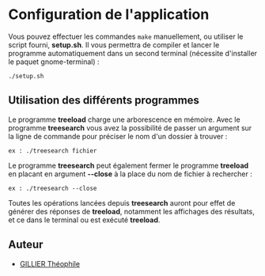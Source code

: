 # Configuration de l'application

Vous pouvez effectuer les commandes `make` manuellement, ou utiliser le script fourni, **setup.sh**.
Il vous permettra de compiler et lancer le programme automatiquement dans un second terminal (nécessite d'installer le paquet gnome-terminal) :

    ./setup.sh

## Utilisation des différents programmes

Le programme **treeload** charge une arborescence en mémoire.
Avec le programme **treesearch** vous avez la possibilité de passer un argument sur la ligne de commande pour préciser le nom d'un dossier à trouver :

	ex : ./treesearch fichier

Le programme **treesearch** peut également fermer le programme **treeload** en placant en argument **--close** à la place du nom de fichier à rechercher :

	ex : ./treesearch --close

Toutes les opérations lancées depuis **treesearch** auront pour effet de générer des réponses de **treeload**, notamment les affichages des résultats, et ce dans le terminal ou est exécuté **treeload**.

## Auteur
- [GILLIER Théophile](https://github.com/gillie04th)
